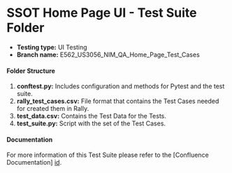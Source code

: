SSOT Home Page UI - Test Suite Folder
=============

* **Testing type:** UI Testing
* **Branch name:** E562_US3056_NIM_QA_Home_Page_Test_Cases

#### Folder Structure

1. **conftest.py:** Includes configuration and methods for Pytest and the test suite.
2. **rally_test_cases.csv:** File format that contains the Test Cases needed for created them in Rally.
3. **test_data.csv:** Contains the Test Data for the Tests.
4. **test_suite.py:** Script with the set of the Test Cases.

#### Documentation

For more information of this Test Suite please refer to the [Confluence Documentation] [id].

[id]: https://confluence.sys.cigna.com/display/NetDevOps/Test+Design+-+Home+Page

